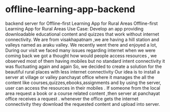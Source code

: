 # offline-learning-app-backend
backend server for Offline-first Learning App for Rural Areas 
Offline-first Learning App for Rural Areas  Use Case: Develop an app providing downloadable educational content and quizzes that work without internet connectivity.   We are from visakhapatnam ,we are having a hill station and valleys named as araku valley. We recently went there and enjoyed a lot, During our visit we faced many issues regarding internet  when we were coming back we got a thought how would people access resources , we observed most of them having mobiles but no standard intent connectivity it was fluctuating again and again  So, we decided to create a solution for the beautiful rural places with less internet connectivity  Our idea is to install a server at village or valley panchayat office where it manages the all the content like courses,quizzes,ebooks,assignments and by using the server, user can access the resources in their mobiles . If someone from the local area request a book or a course related content ,then server at panchayat office receives a request . whenever the office gets the internet connectivity they download the requested content and upload into server.
